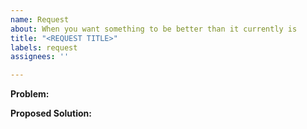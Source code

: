 ```yaml
---
name: Request
about: When you want something to be better than it currently is
title: "<REQUEST TITLE>"
labels: request
assignees: ''

---
```


**Problem:**

**Proposed Solution:**
